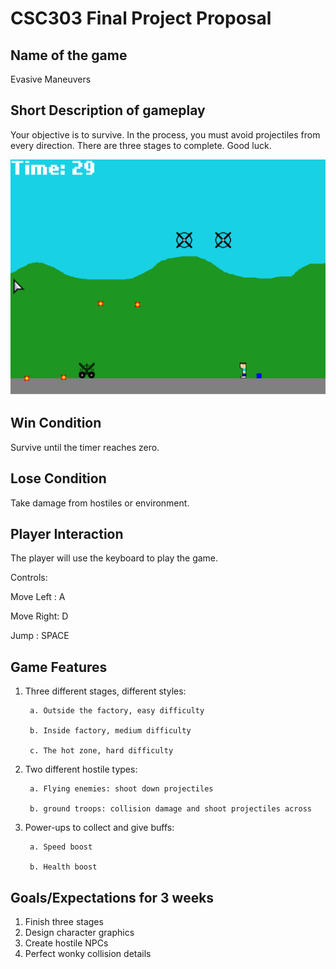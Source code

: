 # CSC303 Final Project Proposal


## Name of the game

Evasive Maneuvers

## Short Description of gameplay

Your objective is to survive. In the process, you must avoid projectiles from every direction. 
There are three stages to complete. Good luck.


![hover-over-text](/docs/gameScreenshot.png?raw=true)


## Win Condition

Survive until the timer reaches zero.

## Lose Condition

Take damage from hostiles or environment.

## Player Interaction

The player will use the keyboard to play the game. 

Controls:

Move Left : A

Move Right: D

Jump      : SPACE

## Game Features

1. Three different stages, different styles:
  
  
        a. Outside the factory, easy difficulty
  
        b. Inside factory, medium difficulty 
  
        c. The hot zone, hard difficulty
  
  
2. Two different hostile types:


        a. Flying enemies: shoot down projectiles
  
        b. ground troops: collision damage and shoot projectiles across


3. Power-ups to collect and give buffs:


        a. Speed boost
  
        b. Health boost


## Goals/Expectations for 3 weeks

1. Finish three stages
2. Design character graphics
3. Create hostile NPCs
4. Perfect wonky collision details
